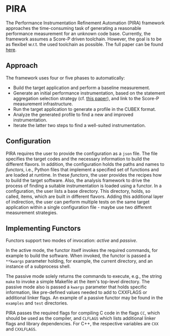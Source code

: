 # PIRA

The Performance Instrumentation Refinement Automation (PIRA) framework approaches the time-consuming task of generating a reasonable performance measurement for an unknown code base.
Currently, the framework assumes a Score-P driven toolchain. 
However, the goal is to be as flexibel w.r.t. the used toolchain as possible.
The full paper can be found [here](https://dl.acm.org/citation.cfm?id=3281071).

## Approach

The framework uses four or five phases to automatically:

* Build the target application and perform a baseline measurement.
* Generate an initial performance instrumentation, based on the statement aggregation selection strategy (cf. [this paper](https://ieeexplore.ieee.org/document/7530067)), and link to the Score-P measurement infrastructure.
* Run the target application to generate a profile in the CUBEX format.
* Analyze the generated profile to find a new and improved instrumentation.
* Iterate the latter two steps to find a well-suited instrumentation.

## Configuration

PIRA requires the user to provide the configuration as a `json` file.
The file specifies the target codes and the necessary information to build the different flavors.
In addition, the configuration holds the paths and names to *functors*, i.e., Python files that implement a specified set of functions and are loaded at runtime.
In these *functors*, the user provides the recipes how to build the target software.
Also, the analysis framework to drive the process of finding a suitable instrumentation is loaded using a functor.
In a configuration, the user lists a base directory. This directory, holds, so called, items, which are built in different flavors.
Adding this additional layer of indirection, the user can perform multiple tests on the same target application within a single configuration file - maybe use two different measurement strategies.

## Implementing Functors

Functors support two modes of invocation: *active* and *passive*.

In the active mode, the functor itself invokes the required commands, for example to build the software.
When invoked, the functor is passed a `**kwargs` parameter holding, for example, the current directory, and an instance of a subprocess shell.

The passive mode solely returns the commands to execute, e.g., the string ```make``` to invoke a simple Makefile at the item's top-level directory.
The passive mode also is passed a `kwargs` parameter that holds specific information, like pre-defined values needed to add to CXXFLAGS or additional linker flags.
An example of a passive functor may be found in the `examples` and `test` directories.

PIRA passes the required flags for compiling C code in the flags `CC`, which should be used as the compiler, and `CLFLAGS` which lists additional linker flags and library dependencies. For C++, the respective variables are `CXX` and `CXXLFLAGS`.
